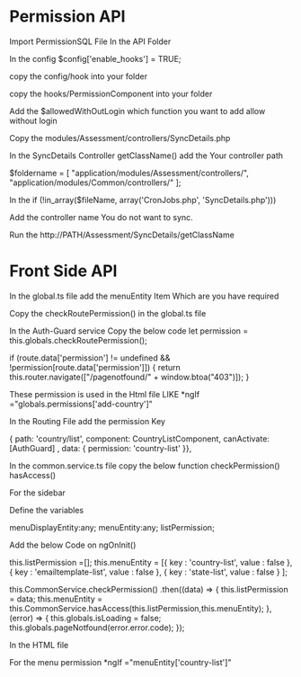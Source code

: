 # Permission API

Import  PermissionSQL File 
In the API Folder 

In the config 
$config['enable_hooks'] = TRUE;

copy the config/hook into your folder

copy the hooks/PermissionComponent into your folder

Add the $allowedWithOutLogin which function you want to add allow without login

Copy the modules/Assessment/controllers/SyncDetails.php

In the SyncDetails Controller getClassName() add the Your controller path

 $foldername = [
                "application/modules/Assessment/controllers/",
                "application/modules/Common/controllers/"
            ];


In the  if (!in_array($fileName, array('CronJobs.php', 'SyncDetails.php'))) 

Add the controller name You do not want to sync.

Run the http://PATH/Assessment/SyncDetails/getClassName


# Front Side API


In the global.ts file add the menuEntity Item Which are you have required


Copy the checkRoutePermission() in the global.ts file

In the Auth-Guard service Copy the below code
let permission = this.globals.checkRoutePermission();

if (route.data['permission'] != undefined && !permission[route.data['permission']]) {
    return this.router.navigate(["/pagenotfound/" + window.btoa("403")]);
}

These permission is used in the Html file LIKE  *ngIf ="globals.permissions['add-country']"

In the Routing File add the permission Key

  { path: 'country/list', component: CountryListComponent, canActivate: [AuthGuard] , data: {
                permission: 
                   'country-list'
            }},
    

In the common.service.ts file copy the below function
checkPermission()
hasAccess()


For the sidebar

Define the variables

menuDisplayEntity:any;
menuEntity:any;
listPermission;

Add the below Code on ngOnInit()

this.listPermission =[];
this.menuEntity = [{
    key : 'country-list',
    value : false
},
{
    key : 'emailtemplate-list',
    value : false
},
{
    key : 'state-list',
    value : false
}
];

this.CommonService.checkPermission()
.then((data) => {
    this.listPermission = data;
    this.menuEntity = this.CommonService.hasAccess(this.listPermission,this.menuEntity);
},
    (error) => {
    this.globals.isLoading = false;
    this.globals.pageNotfound(error.error.code);
});


In the HTML file

For the menu permission  *ngIf ="menuEntity['country-list']"





     











